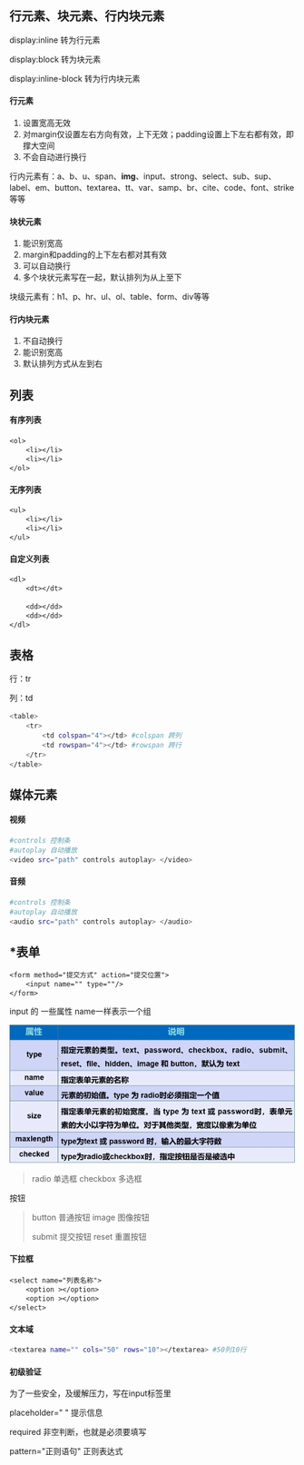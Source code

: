 ## 行元素、块元素、行内块元素

display:inline				转为行元素

display:block				转为块元素

display:inline-block	转为行内块元素

#### 行元素

1. 设置宽高无效
2. 对margin仅设置左右方向有效，上下无效；padding设置上下左右都有效，即撑大空间
3. 不会自动进行换行

行内元素有：a、b、u、span、**img**、input、strong、select、sub、sup、label、em、button、textarea、tt、var、samp、br、cite、code、font、strike等等

#### 块状元素

1. 能识别宽高
2. margin和padding的上下左右都对其有效
3. 可以自动换行
4. 多个块状元素写在一起，默认排列为从上至下

块级元素有：h1、p、hr、ul、ol、table、form、div等等

#### 行内块元素

1. 不自动换行
2. 能识别宽高
3. 默认排列方式从左到右

## 列表

#### 有序列表

~~~
<ol>
	<li></li>
	<li></li>
</ol>
~~~

#### 无序列表

~~~
<ul>
	<li></li>
	<li></li>
</ul>
~~~

#### 自定义列表

~~~
<dl>
	<dt></dt>
	
	<dd></dd>
	<dd></dd>
</dl>
~~~

## 表格

行：tr

列：td

~~~bash
<table>
	<tr>
		<td colspan="4"></td> #colspan 跨列
		<td rowspan="4"></td> #rowspan 跨行
	</tr>
</table>
~~~

## 媒体元素

#### 视频

~~~~bash
#controls 控制条
#autoplay 自动播放
<video src="path" controls autoplay> </video>
~~~~

#### 音频

~~~bash
#controls 控制条
#autoplay 自动播放
<audio src="path" controls autoplay> </audio>
~~~

## *表单

~~~
<form method="提交方式" action="提交位置">
	<input name="" type=""/>
</form>
~~~

input 的 一些属性 name一样表示一个组

![](./images/html01.png)

> radio 			单选框						checkbox	  多选框

按钮

> button			普通按钮					image			  图像按钮
>
> submit			提交按钮					reset				重置按钮

#### 下拉框

~~~
<select name="列表名称">
	<option ></option>
	<option ></option>
</select>
~~~

#### 文本域

~~~bash
<textarea name="" cols="50" rows="10"></textarea> #50列10行
~~~

#### 初级验证

为了一些安全，及缓解压力，写在input标签里

placeholder="  "		提示信息

required					  非空判断，也就是必须要填写

pattern="正则语句"	正则表达式
